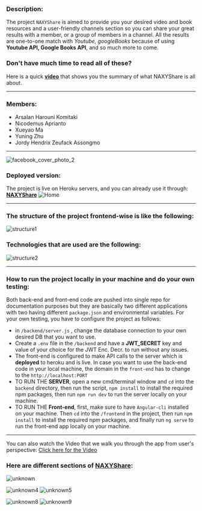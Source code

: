 
### Description:

The project `NAXYShare` is aimed to provide you your desired video and book resources and a user-friendly channels section so you can share your great results with a member, or a group of members in a channel. All the results are one-to-one match with *Youtube, googleBooks* because of using **Youtube API, Google Books API**, and so much more to come.

### Don't have much time to read all of these?
Here is a quick **[video](https://youtu.be/8Upup2L_c7M)** that shows you the summary of what NAXYShare is all about.

<hr>

### Members:
- Arsalan Harouni Komitaki
- Nicodemus Aprianto
- Xueyao Ma
- Yuning Zhu
- Jordy Hendrix Zeufack Assongmo

<hr>

![facebook_cover_photo_2](https://user-images.githubusercontent.com/67411717/184535527-1ac2470e-c791-47fa-bb78-ecab05f74fb3.png)

### Deployed version:
The project is live on Heroku servers, and you can already use it through: **[NAXYShare](https://naxyshare.herokuapp.com/home)**
![Home](https://user-images.githubusercontent.com/67411717/184536452-0bfb26d2-6331-4004-b855-0cf0251af201.png)

<hr>

### The structure of the project frontend-wise is like the following:
![structure1](https://user-images.githubusercontent.com/67411717/184538909-70bf358e-a215-4326-a1f3-4017ab165132.png)

### Technologies that are used are the following:
![structure2](https://user-images.githubusercontent.com/67411717/184539069-b84dd3a6-0158-4930-aa77-bc5137b704a6.png)

<hr>

### How to run the project locally in your machine and do your own testing:
Both back-end and front-end code are pushed into single repo for documentation purposes but they are basically two different applications with two having different `package.json` and environmental variables. For your own testing, you have to configure the project as follows:
- in `/backend/server.js` , change the database connection to your own desired DB that you want to use.
- Create a `.env` file in the `/backend` and have a **JWT_SECRET** key and value of your choice for the JWT Enc. Decr. to run without any issues.
- The front-end is configured to make API calls to the server which is **deployed** to heroku and is live. In case you want to use the back-end code in your local machine, the domain in the `front-end` has to change to the `http://localhost:PORT`
- TO RUN THE **SERVER**, open a new cmd/terminal window and `cd` into the `backend` directory, then run the script, `npm install` to install the required npm packages, then run `npm run dev` to run the server locally on your machine.
- TO RUN THE **Front-end**, first, make sure to have `Angular-cli` installed on your machine. Then `cd` into the `/frontend` in the project, then run `npm install` to install the required npm packages, and finally run `ng serve` to run the front-end app locally on your machine.

<hr>


You can also watch the Video that we walk you through the app from user's perspective: [Click here for the Video](https://www.youtube.com/watch?v=LoX7_Nr5VfM)

### Here are different sections of [NAXYShare](https://naxyshare.herokuapp.com/home):

![unknown](https://user-images.githubusercontent.com/67411717/184536438-22b0d2a7-b532-4e8d-beb7-8073c579e6fb.png)

![unknown4](https://user-images.githubusercontent.com/67411717/184536455-69c57876-e691-47c1-aee1-302353d92101.png)
![unknown5](https://user-images.githubusercontent.com/67411717/184536460-2a188c3a-fb51-4c08-9f3a-29fe3c2357e2.png)

![unknown8](https://user-images.githubusercontent.com/67411717/184536467-caaa8006-f5ab-4109-83ee-202b3406ab61.png)
![unknown9](https://user-images.githubusercontent.com/67411717/184536471-843987f2-974c-48bb-b21f-bfe583bd9242.png)


